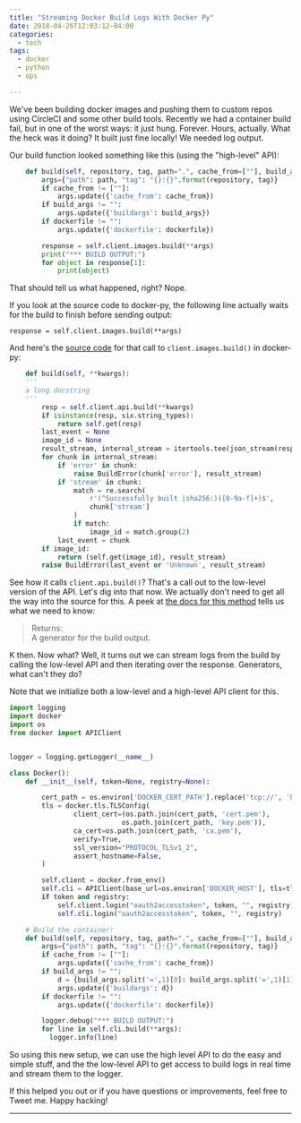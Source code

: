 ```yaml
---
title: "Streaming Docker Build Logs With Docker Py"
date: 2018-04-26T12:03:12-04:00
categories:
  - tech
tags:
  - docker
  - python
  - ops

---
```


We've been building docker images and pushing them to custom repos using CircleCI and some other build tools. Recently we had a container build fail, but in one of the worst ways: it just hung. Forever. Hours, actually. What the heck was it doing? It built just fine locally! We needed log output.

Our build function looked something like this (using the "high-level" API):

```python
    def build(self, repository, tag, path=".", cache_from=[""], build_args="", dockerfile=""):
        args={"path": path, "tag": "{}:{}".format(repository, tag)}
        if cache_from != [""]:
            args.update({'cache_from': cache_from})
        if build_args != "":
            args.update({'buildargs': build_args})
        if dockerfile != "":
            args.update({'dockerfile': dockerfile})

        response = self.client.images.build(**args)
        print("*** BUILD OUTPUT:")
        for object in response[1]:
            print(object)
```

That should tell us what happened, right? Nope. 

If you look at the source code to docker-py, the following line actually waits for the build to finish before sending output:

```
response = self.client.images.build(**args)
```

And here's the [source code](https://github.com/docker/docker-py/blob/master/docker/models/images.py#L258-L277) for that call to `client.images.build()` in docker-py:

```python
    def build(self, **kwargs):
    '''
    a long docstring
    '''
        resp = self.client.api.build(**kwargs)
        if isinstance(resp, six.string_types):
            return self.get(resp)
        last_event = None
        image_id = None
        result_stream, internal_stream = itertools.tee(json_stream(resp))
        for chunk in internal_stream:
            if 'error' in chunk:
                raise BuildError(chunk['error'], result_stream)
            if 'stream' in chunk:
                match = re.search(
                    r'(^Successfully built |sha256:)([0-9a-f]+)$',
                    chunk['stream']
                )
                if match:
                    image_id = match.group(2)
            last_event = chunk
        if image_id:
            return (self.get(image_id), result_stream)
        raise BuildError(last_event or 'Unknown', result_stream)
```

See how it calls `client.api.build()`? That's a call out to the low-level version of the API. Let's dig into that now. We actually don't need to get all the way into the source for this. A peek at [the docs for this method](https://docker-py.readthedocs.io/en/stable/api.html#module-docker.api.build) tells us what we need to know:
> Returns:	
> A generator for the build output.

K then. Now what? Well, it turns out we can stream logs from the build by calling the low-level API and then iterating over the response. Generators, what can't they do?

Note that we initialize both a low-level and a high-level API client for this.

```python
import logging
import docker
import os
from docker import APIClient


logger = logging.getLogger(__name__)

class Docker():
    def __init__(self, token=None, registry=None):

        cert_path = os.environ['DOCKER_CERT_PATH'].replace('tcp://', 'https://')
        tls = docker.tls.TLSConfig(
                client_cert=(os.path.join(cert_path, 'cert.pem'),
                            os.path.join(cert_path, 'key.pem')),
                ca_cert=os.path.join(cert_path, 'ca.pem'),
                verify=True,
                ssl_version="PROTOCOL_TLSv1_2",
                assert_hostname=False,
        )

        self.client = docker.from_env()
        self.cli = APIClient(base_url=os.environ['DOCKER_HOST'], tls=tls)
        if token and registry:
            self.client.login("oauth2accesstoken", token, "", registry)
            self.cli.login("oauth2accesstoken", token, "", registry)

    # Build the container!
    def build(self, repository, tag, path=".", cache_from=[""], build_args="", dockerfile=""):
        args={"path": path, "tag": "{}:{}".format(repository, tag)}
        if cache_from != [""]:
            args.update({'cache_from': cache_from})
        if build_args != "":
            d = {build_args.split('=',1)[0]: build_args.split('=',1)[1]}
            args.update({'buildargs': d})
        if dockerfile != "":
            args.update({'dockerfile': dockerfile})

        logger.debug("*** BUILD OUTPUT:")
        for line in self.cli.build(**args):
          logger.info(line)
```

So using this new setup, we can use the high level API to do the easy and simple stuff, and the the low-level API to get access to build logs in real time and stream them to the logger. 

If this helped you out or if you have questions or improvements, feel free to Tweet me. Happy hacking!


---


